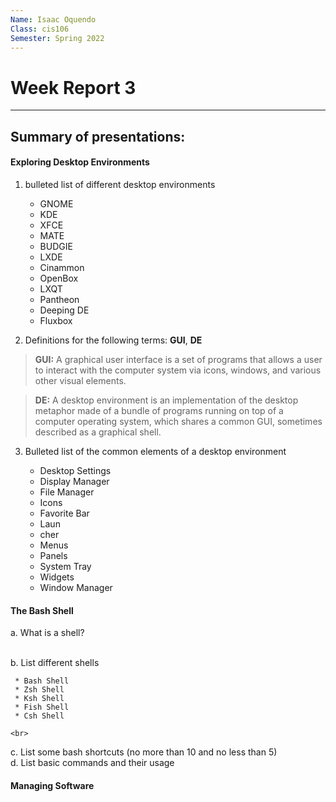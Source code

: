 ```yaml
---
Name: Isaac Oquendo
Class: cis106
Semester: Spring 2022
---
```


# Week Report 3
---
## Summary of presentations:
  
#### Exploring Desktop Environments

1. bulleted list of different desktop environments
   * GNOME
   * KDE
   * XFCE
   * MATE
   * BUDGIE
   * LXDE
   * Cinammon
   * OpenBox
   * LXQT
   * Pantheon
   * Deeping DE
   * Fluxbox
  
2. Definitions for the following terms: **GUI**, **DE**

  >**GUI:** A graphical user interface is a set of programs that allows a user to interact with the computer system via icons, windows, and various other visual elements. 
  
  >**DE:** A desktop environment is an implementation of the desktop metaphor made of a bundle of programs running on top of a computer operating system, which shares a common GUI, sometimes described as a graphical shell.

3. Bulleted list of the common elements of a desktop environment

   * Desktop Settings
   * Display Manager
   * File Manager
   * Icons
   * Favorite Bar
   * Laun
   * cher
   * Menus
   * Panels
   * System Tray
   * Widgets
   * Window Manager
  
 
#### The Bash Shell
  
   a. What is a shell?

   <br>
   b. List different shells
   
     * Bash Shell
     * Zsh Shell
     * Ksh Shell
     * Fish Shell
     * Csh Shell
  
    <br>
   c. List some bash shortcuts (no more than 10 and no less than 5)
    <br>
   d. List basic commands and their usage
    <br>

#### Managing Software


